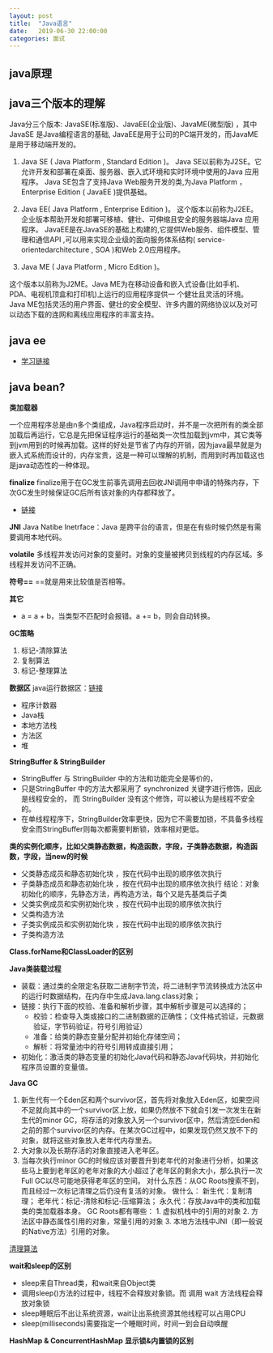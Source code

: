 ```yaml
---
layout: post
title:  "Java语言"
date:   2019-06-30 22:00:00
categories: 面试
---
```


## java原理

## java三个版本的理解
Java分三个版本: JavaSE(标准版)、JavaEE(企业版)、JavaME(微型版) ，其中JavaSE 是Java编程语言的基础, JavaEE是用于公司的PC端开发的，而JavaME是用于移动端开发的。

1. Java SE ( Java Platform , Standard Edition )。
Java SE以前称为J2SE。它允许开发和部署在桌面、服务器、嵌入式环境和实时环境中使用的Java 应用程序。
Java SE包含了支持Java Web服务开发的类,为Java Platform ，Enterprise Edition ( JavaEE )提供基础。

2. Java EE( Java Platform , Enterprise Edition )。 
这个版本以前称为J2EE。企业版本帮助开发和部署可移植、健壮、可伸缩且安全的服务器端Java 应用程序。
JavaEE是在JavaSE的基础上构建的,它提供Web服务、组件模型、管理和通信API ,可以用来实现企业级的面向服务体系结构( service-orientedarchitecture , SOA )和Web 2.0应用程序。

3. Java ME ( Java Platform , Micro Edition )。

这个版本以前称为J2ME。Java ME为在移动设备和嵌入式设备(比如手机、PDA、电视机顶盒和打印机)上运行的应用程序提供一 个健壮且灵活的环境。
Java ME包括灵活的用户界面、健壮的安全模型、许多内置的网络协议以及对可以动态下载的连网和离线应用程序的丰富支持。

## java ee
* [学习链接](https://blog.csdn.net/master_yao/article/details/61672910)

## java bean?

**类加载器**

一个应用程序总是由n多个类组成，Java程序启动时，并不是一次把所有的类全部加载后再运行，它总是先把保证程序运行的基础类一次性加载到jvm中，其它类等到jvm用到的时候再加载。这样的好处是节省了内存的开销，因为java最早就是为嵌入式系统而设计的，内存宝贵，这是一种可以理解的机制，而用到时再加载这也是java动态性的一种体现。


**finalize**
finalize用于在GC发生前事先调用去回收JNI调用中申请的特殊内存，下次GC发生时候保证GC后所有该对象的内存都释放了。

* [链接](https://blog.csdn.net/Justin_zhao/article/details/74358828)

**JNI**
Java Natibe Inetrface：Java 是跨平台的语言，但是在有些时候仍然是有需要调用本地代码。

**volatile**
多线程并发访问对象的变量时。对象的变量被拷贝到线程的内存区域。多线程并发访问不正确。

**符号==**
==就是用来比较值是否相等。

**其它**
* a = a + b，当类型不匹配时会报错。a += b，则会自动转换。


**GC策略**
1. 标记-清除算法
2. 复制算法
3. 标记-整理算法


**数据区**
java运行数据区：[链接](https://www.cnblogs.com/dolphin0520/p/3613043.html)
* 程序计数器
* Java栈
* 本地方法栈
* 方法区
* 堆

**StringBuffer & StringBuilder**
* StringBuffer 与 StringBuilder 中的方法和功能完全是等价的，
* 只是StringBuffer 中的方法大都采用了 synchronized 关键字进行修饰，因此是线程安全的，
而 StringBuilder 没有这个修饰，可以被认为是线程不安全的。 
* 在单线程程序下，StringBuilder效率更快，因为它不需要加锁，不具备多线程安全而StringBuffer则每次都需要判断锁，效率相对更低。

**类的实例化顺序，比如父类静态数据，构造函数，字段，子类静态数据，构造函数，字段，当new的时候**

* 父类静态成员和静态初始化块 ，按在代码中出现的顺序依次执行
* 子类静态成员和静态初始化块 ，按在代码中出现的顺序依次执行
结论：对象初始化的顺序，先静态方法，再构造方法，每个又是先基类后子类
* 父类实例成员和实例初始化块 ，按在代码中出现的顺序依次执行
* 父类构造方法
* 子类实例成员和实例初始化块 ，按在代码中出现的顺序依次执行
* 子类构造方法

**Class.forName和ClassLoader的区别**

**Java类装载过程**
* 装载：通过类的全限定名获取二进制字节流，将二进制字节流转换成方法区中的运行时数据结构，在内存中生成Java.lang.class对象；
* 链接：执行下面的校验、准备和解析步骤，其中解析步骤是可以选择的；
	* 校验：检查导入类或接口的二进制数据的正确性；（文件格式验证，元数据验证，字节码验证，符号引用验证）
	* 准备：给类的静态变量分配并初始化存储空间； 
	* 解析：将常量池中的符号引用转成直接引用； 
* 初始化：激活类的静态变量的初始化Java代码和静态Java代码块，并初始化程序员设置的变量值。 

**Java GC**

1. 新生代有一个Eden区和两个survivor区，首先将对象放入Eden区，如果空间不足就向其中的一个survivor区上放，如果仍然放不下就会引发一次发生在新生代的minor GC，将存活的对象放入另一个survivor区中，然后清空Eden和之前的那个survivor区的内存。在某次GC过程中，如果发现仍然又放不下的对象，就将这些对象放入老年代内存里去。
2. 大对象以及长期存活的对象直接进入老年区。
3. 当每次执行minor GC的时候应该对要晋升到老年代的对象进行分析，如果这些马上要到老年区的老年对象的大小超过了老年区的剩余大小，那么执行一次Full GC以尽可能地获得老年区的空间。
对什么东西：从GC Roots搜索不到，而且经过一次标记清理之后仍没有复活的对象。
做什么： 新生代：复制清理； 老年代：标记-清除和标记-压缩算法； 永久代：存放Java中的类和加载类的类加载器本身。
GC Roots都有哪些： 1. 虚拟机栈中的引用的对象 2. 方法区中静态属性引用的对象，常量引用的对象 3. 本地方法栈中JNI（即一般说的Native方法）引用的对象。

[清理算法](https://blog.csdn.net/wuzhiwei549/article/details/80563134)

**wait和sleep的区别**
* sleep来自Thread类，和wait来自Object类
* 调用sleep()方法的过程中，线程不会释放对象锁。而 调用 wait 方法线程会释放对象锁
* sleep睡眠后不出让系统资源，wait让出系统资源其他线程可以占用CPU
* sleep(milliseconds)需要指定一个睡眠时间，时间一到会自动唤醒

**HashMap & ConcurrentHashMap**
**显示锁&内置锁的区别**